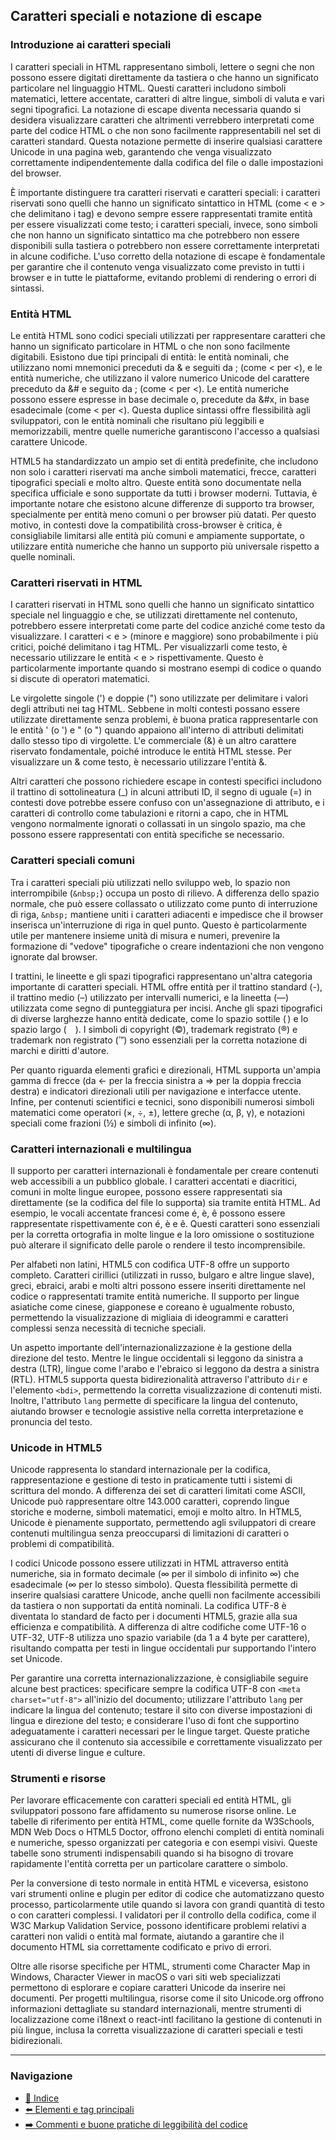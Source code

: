 ## Caratteri speciali e notazione di escape

### Introduzione ai caratteri speciali
I caratteri speciali in HTML rappresentano simboli, lettere o segni che non possono essere digitati direttamente da tastiera o che hanno un significato particolare nel linguaggio HTML. Questi caratteri includono simboli matematici, lettere accentate, caratteri di altre lingue, simboli di valuta e vari segni tipografici. La notazione di escape diventa necessaria quando si desidera visualizzare caratteri che altrimenti verrebbero interpretati come parte del codice HTML o che non sono facilmente rappresentabili nel set di caratteri standard. Questa notazione permette di inserire qualsiasi carattere Unicode in una pagina web, garantendo che venga visualizzato correttamente indipendentemente dalla codifica del file o dalle impostazioni del browser.

È importante distinguere tra caratteri riservati e caratteri speciali: i caratteri riservati sono quelli che hanno un significato sintattico in HTML (come < e > che delimitano i tag) e devono sempre essere rappresentati tramite entità per essere visualizzati come testo; i caratteri speciali, invece, sono simboli che non hanno un significato sintattico ma che potrebbero non essere disponibili sulla tastiera o potrebbero non essere correttamente interpretati in alcune codifiche. L'uso corretto della notazione di escape è fondamentale per garantire che il contenuto venga visualizzato come previsto in tutti i browser e in tutte le piattaforme, evitando problemi di rendering o errori di sintassi.

### Entità HTML
Le entità HTML sono codici speciali utilizzati per rappresentare caratteri che hanno un significato particolare in HTML o che non sono facilmente digitabili. Esistono due tipi principali di entità: le entità nominali, che utilizzano nomi mnemonici preceduti da & e seguiti da ; (come &lt; per <), e le entità numeriche, che utilizzano il valore numerico Unicode del carattere preceduto da &# e seguito da ; (come &#60; per <). Le entità numeriche possono essere espresse in base decimale o, precedute da &#x, in base esadecimale (come &#x3C; per <). Questa duplice sintassi offre flessibilità agli sviluppatori, con le entità nominali che risultano più leggibili e memorizzabili, mentre quelle numeriche garantiscono l'accesso a qualsiasi carattere Unicode.

HTML5 ha standardizzato un ampio set di entità predefinite, che includono non solo i caratteri riservati ma anche simboli matematici, frecce, caratteri tipografici speciali e molto altro. Queste entità sono documentate nella specifica ufficiale e sono supportate da tutti i browser moderni. Tuttavia, è importante notare che esistono alcune differenze di supporto tra browser, specialmente per entità meno comuni o per browser più datati. Per questo motivo, in contesti dove la compatibilità cross-browser è critica, è consigliabile limitarsi alle entità più comuni e ampiamente supportate, o utilizzare entità numeriche che hanno un supporto più universale rispetto a quelle nominali.

### Caratteri riservati in HTML
I caratteri riservati in HTML sono quelli che hanno un significato sintattico speciale nel linguaggio e che, se utilizzati direttamente nel contenuto, potrebbero essere interpretati come parte del codice anziché come testo da visualizzare. I caratteri < e > (minore e maggiore) sono probabilmente i più critici, poiché delimitano i tag HTML. Per visualizzarli come testo, è necessario utilizzare le entità &lt; e &gt; rispettivamente. Questo è particolarmente importante quando si mostrano esempi di codice o quando si discute di operatori matematici.

Le virgolette singole (') e doppie (") sono utilizzate per delimitare i valori degli attributi nei tag HTML. Sebbene in molti contesti possano essere utilizzate direttamente senza problemi, è buona pratica rappresentarle con le entità &apos; (o &#39;) e &quot; (o &#34;) quando appaiono all'interno di attributi delimitati dallo stesso tipo di virgolette. L'e commerciale (&) è un altro carattere riservato fondamentale, poiché introduce le entità HTML stesse. Per visualizzare un & come testo, è necessario utilizzare l'entità &amp;.

Altri caratteri che possono richiedere escape in contesti specifici includono il trattino di sottolineatura (_) in alcuni attributi ID, il segno di uguale (=) in contesti dove potrebbe essere confuso con un'assegnazione di attributo, e i caratteri di controllo come tabulazioni e ritorni a capo, che in HTML vengono normalmente ignorati o collassati in un singolo spazio, ma che possono essere rappresentati con entità specifiche se necessario.

### Caratteri speciali comuni
Tra i caratteri speciali più utilizzati nello sviluppo web, lo spazio non interrompibile (`&nbsp;`) occupa un posto di rilievo. A differenza dello spazio normale, che può essere collassato o utilizzato come punto di interruzione di riga, `&nbsp;` mantiene uniti i caratteri adiacenti e impedisce che il browser inserisca un'interruzione di riga in quel punto. Questo è particolarmente utile per mantenere insieme unità di misura e numeri, prevenire la formazione di "vedove" tipografiche o creare indentazioni che non vengono ignorate dal browser.

I trattini, le lineette e gli spazi tipografici rappresentano un'altra categoria importante di caratteri speciali. HTML offre entità per il trattino standard (-), il trattino medio (&ndash;) utilizzato per intervalli numerici, e la lineetta (&mdash;) utilizzata come segno di punteggiatura per incisi. Anche gli spazi tipografici di diverse larghezze hanno entità dedicate, come lo spazio sottile (&thinsp;) e lo spazio largo (&emsp;). I simboli di copyright (&copy;), trademark registrato (&reg;) e trademark non registrato (&trade;) sono essenziali per la corretta notazione di marchi e diritti d'autore.

Per quanto riguarda elementi grafici e direzionali, HTML supporta un'ampia gamma di frecce (da &larr; per la freccia sinistra a &rArr; per la doppia freccia destra) e indicatori direzionali utili per navigazione e interfacce utente. Infine, per contenuti scientifici e tecnici, sono disponibili numerosi simboli matematici come operatori (&times;, &divide;, &plusmn;), lettere greche (&alpha;, &beta;, &gamma;), e notazioni speciali come frazioni (&frac12;) e simboli di infinito (&infin;).

### Caratteri internazionali e multilingua
Il supporto per caratteri internazionali è fondamentale per creare contenuti web accessibili a un pubblico globale. I caratteri accentati e diacritici, comuni in molte lingue europee, possono essere rappresentati sia direttamente (se la codifica del file lo supporta) sia tramite entità HTML. Ad esempio, le vocali accentate francesi come é, è, ê possono essere rappresentate rispettivamente con &eacute;, &egrave; e &ecirc;. Questi caratteri sono essenziali per la corretta ortografia in molte lingue e la loro omissione o sostituzione può alterare il significato delle parole o rendere il testo incomprensibile.

Per alfabeti non latini, HTML5 con codifica UTF-8 offre un supporto completo. Caratteri cirillici (utilizzati in russo, bulgaro e altre lingue slave), greci, ebraici, arabi e molti altri possono essere inseriti direttamente nel codice o rappresentati tramite entità numeriche. Il supporto per lingue asiatiche come cinese, giapponese e coreano è ugualmente robusto, permettendo la visualizzazione di migliaia di ideogrammi e caratteri complessi senza necessità di tecniche speciali.

Un aspetto importante dell'internazionalizzazione è la gestione della direzione del testo. Mentre le lingue occidentali si leggono da sinistra a destra (LTR), lingue come l'arabo e l'ebraico si leggono da destra a sinistra (RTL). HTML5 supporta questa bidirezionalità attraverso l'attributo `dir` e l'elemento `<bdi>`, permettendo la corretta visualizzazione di contenuti misti. Inoltre, l'attributo `lang` permette di specificare la lingua del contenuto, aiutando browser e tecnologie assistive nella corretta interpretazione e pronuncia del testo.

### Unicode in HTML5
Unicode rappresenta lo standard internazionale per la codifica, rappresentazione e gestione di testo in praticamente tutti i sistemi di scrittura del mondo. A differenza dei set di caratteri limitati come ASCII, Unicode può rappresentare oltre 143.000 caratteri, coprendo lingue storiche e moderne, simboli matematici, emoji e molto altro. In HTML5, Unicode è pienamente supportato, permettendo agli sviluppatori di creare contenuti multilingua senza preoccuparsi di limitazioni di caratteri o problemi di compatibilità.

I codici Unicode possono essere utilizzati in HTML attraverso entità numeriche, sia in formato decimale (&#8734; per il simbolo di infinito ∞) che esadecimale (&#x221E; per lo stesso simbolo). Questa flessibilità permette di inserire qualsiasi carattere Unicode, anche quelli non facilmente accessibili da tastiera o non supportati da entità nominali. La codifica UTF-8 è diventata lo standard de facto per i documenti HTML5, grazie alla sua efficienza e compatibilità. A differenza di altre codifiche come UTF-16 o UTF-32, UTF-8 utilizza uno spazio variabile (da 1 a 4 byte per carattere), risultando compatta per testi in lingue occidentali pur supportando l'intero set Unicode.

Per garantire una corretta internazionalizzazione, è consigliabile seguire alcune best practices: specificare sempre la codifica UTF-8 con `<meta charset="utf-8">` all'inizio del documento; utilizzare l'attributo `lang` per indicare la lingua del contenuto; testare il sito con diverse impostazioni di lingua e direzione del testo; e considerare l'uso di font che supportino adeguatamente i caratteri necessari per le lingue target. Queste pratiche assicurano che il contenuto sia accessibile e correttamente visualizzato per utenti di diverse lingue e culture.

### Strumenti e risorse
Per lavorare efficacemente con caratteri speciali ed entità HTML, gli sviluppatori possono fare affidamento su numerose risorse online. Le tabelle di riferimento per entità HTML, come quelle fornite da W3Schools, MDN Web Docs o HTML5 Doctor, offrono elenchi completi di entità nominali e numeriche, spesso organizzati per categoria e con esempi visivi. Queste tabelle sono strumenti indispensabili quando si ha bisogno di trovare rapidamente l'entità corretta per un particolare carattere o simbolo.

Per la conversione di testo normale in entità HTML e viceversa, esistono vari strumenti online e plugin per editor di codice che automatizzano questo processo, particolarmente utile quando si lavora con grandi quantità di testo o con caratteri complessi. I validatori per il controllo della codifica, come il W3C Markup Validation Service, possono identificare problemi relativi a caratteri non validi o entità mal formate, aiutando a garantire che il documento HTML sia correttamente codificato e privo di errori.

Oltre alle risorse specifiche per HTML, strumenti come Character Map in Windows, Character Viewer in macOS o vari siti web specializzati permettono di esplorare e copiare caratteri Unicode da inserire nei documenti. Per progetti multilingua, risorse come il sito Unicode.org offrono informazioni dettagliate su standard internazionali, mentre strumenti di localizzazione come i18next o react-intl facilitano la gestione di contenuti in più lingue, inclusa la corretta visualizzazione di caratteri speciali e testi bidirezionali.

---

### Navigazione
- [📑 Indice](<../README.md>)
- [⬅️ Elementi e tag principali](<02_Elementi_tag_principali.md>)
- [➡️ Commenti e buone pratiche di leggibilità del codice](<04_Commenti_buone_pratiche.md>)
